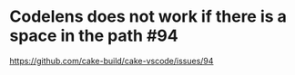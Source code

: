 # Codelens does not work if there is a space in the path #94

https://github.com/cake-build/cake-vscode/issues/94
